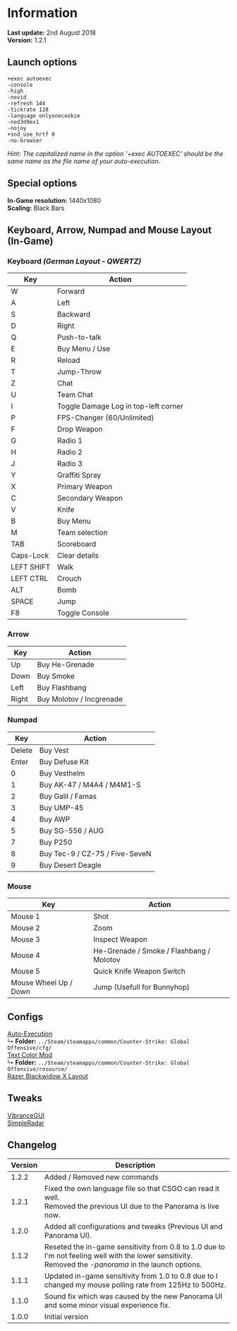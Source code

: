 # Information
**Last update:** 2nd August 2018  
**Version:** 1.2.1  

## Launch options
```
+exec autoexec 
-console 
-high 
-novid 
-refresh 144 
-tickrate 128 
-language onlyonecookie 
-nod3d9ex1 
-nojoy 
+snd_use_hrtf 0 
-no-browser
```
*Hint: The capitalized name in the option '+exec AUTOEXEC' should be the same name as the file name of your auto-execution.*  

## Special options
**In-Game resolution:** 1440x1080  
**Scaling:** Black Bars  

## Keyboard, Arrow, Numpad and Mouse Layout (In-Game)
### Keyboard *(German Layout - QWERTZ)*
Key | Action
--- | ---
W | Forward
A | Left
S | Backward
D | Right
Q | Push-to-talk
E | Buy Menu / Use
R | Reload
T | Jump-Throw
Z | Chat
U | Team Chat
I | Toggle Damage Log in top-left corner
P | FPS-Changer (60/Unlimited)
F | Drop Weapon
G | Radio 1
H | Radio 2
J | Radio 3
Y | Graffiti Spray
X | Primary Weapon
C | Secondary Weapon
V | Knife
B | Buy Menu
M | Team selection
TAB | Scoreboard
Caps-Lock | Clear details
LEFT SHIFT | Walk
LEFT CTRL | Crouch
ALT | Bomb 
SPACE | Jump
F8 | Toggle Console

### Arrow
Key | Action
--- | ---
Up | Buy He-Grenade
Down | Buy Smoke
Left | Buy Flashbang
Right | Buy Molotov / Incgrenade

### Numpad
Key | Action
--- | ---
Delete | Buy Vest
Enter | Buy Defuse Kit
0 | Buy Vesthelm
1 | Buy AK-47 / M4A4 / M4M1-S
2 | Buy Galil / Famas
3 | Buy UMP-45
4 | Buy AWP
5 | Buy SG-556 / AUG
7 | Buy P250
8 | Buy Tec-9 / CZ-75 / Five-SeveN
9 | Buy Desert Deagle

### Mouse
Key | Action
--- | ---
Mouse 1 | Shot
Mouse 2 | Zoom
Mouse 3 | Inspect Weapon
Mouse 4 | He-Grenade / Smoke / Flashbang / Molotov 
Mouse 5 | Quick Knife Weapon Switch
Mouse Wheel Up / Down | Jump (Usefull for Bunnyhop)

## Configs
[Auto-Execution](https://github.com/OnlyOneCookie/Game-Configurations/blob/master/Files/CSGO/onlyonecookieexec.cfg)  
↳ **Folder:** `../Steam/steamapps/common/Counter-Strike: Global Offensive/cfg/`  
[Text Color Mod](https://github.com/OnlyOneCookie/Game-Configurations/blob/master/Files/CSGO/csgo_onlyonecookie.txt)  
↳ **Folder:** `../Steam/steamapps/common/Counter-Strike: Global Offensive/resource/`  
[Razer Blackwidow X Layout](https://github.com/OnlyOneCookie/Game-Configurations/blob/master/Files/csgo.RazerSynapse)

## Tweaks
[VibranceGUI](https://vibrancegui.com/)  
[SimpleRadar](http://simpleradar.com/)

## Changelog
Version | Description
--- | ---
1.2.2 | Added / Removed new commands
1.2.1 | Fixed the own language file so that CSGO can read it well.</br>Removed the previous UI due to the Panorama is live now.
1.2.0 | Added all configurations and tweaks (Previous UI and Panorama UI).
1.1.2 | Reseted the in-game sensitivity from 0.8 to 1.0 due to I'm not feeling well with the lower sensitivity.</br>Removed the *-panorama* in the launch options.
1.1.1 | Updated in-game sensitivity from 1.0 to 0.8 due to I changed my mouse polling rate from 125Hz to 500Hz.
1.1.0 | Sound fix which was caused by the new Panorama UI and some minor visual experience fix.
1.0.0 | Initial version
